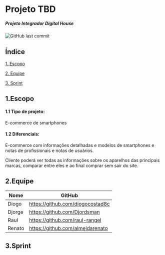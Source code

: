 # Projeto TBD

##### Projeto Integrador Digital House

![GitHub last commit](https://img.shields.io/github/last-commit/almeidarenato/projetointegrador-dh-tbd.svg?style=plastic)

## Índice

[1. Escopo](#1.Escopo)

[2. Equipe](#2.Equipe)

[3. Sprint](#3.Sprint)

## 1.Escopo

#### 1.1 Tipo de projeto:

E-commerce de smartphones

#### 1.2 Diferenciais:

E-commerce com informações detalhadas e modelos de smartphones e notas de profissionais e notas de usuários.

Cliente poderá ver todas as informações sobre os aparelhos das principais marcas, comparar entre eles e ao final comprar sem sair do site.

## 2.Equipe

| Nome   | GitHub                           |
| ------ | -------------------------------- |
| Diogo  | https://github.com/diogocostad8c |
| Djorge | https://github.com/Djordsman     |
| Raul   | https://github.com/raul-rangel   |
| Renato | https://github.com/almeidarenato |

## 3.Sprint
